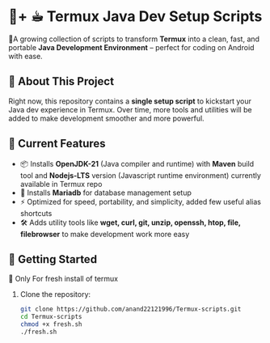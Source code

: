 # 📱+ ☕︎ Termux Java Dev Setup Scripts

🚀A growing collection of scripts to transform **Termux** into a clean, fast, and portable **Java Development Environment** – perfect for coding on Android with ease.

## 📜 About This Project

Right now, this repository contains a **single setup script** to kickstart your Java dev experience in Termux. Over time, more tools and utilities will be added to make development smoother and more powerful.

## 🚀 Current Features

- 📦 Installs **OpenJDK-21** (Java compiler and runtime) with **Maven** build tool and **Nodejs-LTS** version (Javascript runtime environment) currently available in Termux repo
- 🦭 Installs **Mariadb** for database management setup
- ⚡ Optimized for speed, portability, and simplicity, added few useful alias shortcuts
- 🛠️ Adds utility tools like **wget, curl, git, unzip, openssh, htop, file, filebrowser** to make development work more easy
 
## 🧪 Getting Started

🚨 Only For fresh install of termux
1. Clone the repository:
   ```bash
   git clone https://github.com/anand22121996/Termux-scripts.git
   cd Termux-scripts
   chmod +x fresh.sh
   ./fresh.sh